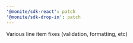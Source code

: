 ```yaml
---
'@monite/sdk-react': patch
'@monite/sdk-drop-in': patch
---
```


Various line item fixes (validation, formatting, etc)
